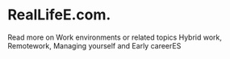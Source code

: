 # RealLifeE.com.

Read more on Work environments or related topics Hybrid work, Remotework, Managing yourself and Early careerES